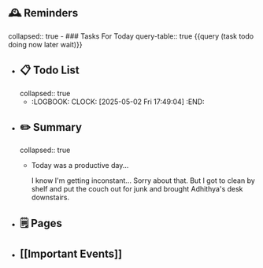 ## 🕰️ Reminders
collapsed:: true
	- ### Tasks For Today
	  query-table:: true
	  {{query (task todo doing now later wait)}}
- ## 📋 Todo List
  collapsed:: true
	- :LOGBOOK:
	  CLOCK: [2025-05-02 Fri 17:49:04]
	  :END:
- ##  ✏️ Summary
  collapsed:: true
	- Today was a productive day...
	  
	  I know I'm getting inconstant... Sorry about that. But I got to clean by shelf and put the couch out for junk and brought Adhithya's desk downstairs.
- ## 🗒️ Pages
- ## [[Important Events]]